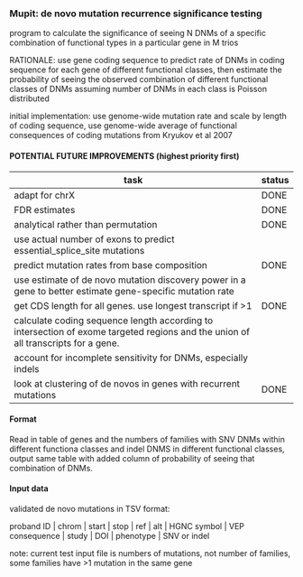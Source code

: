 ### Mupit: de novo mutation recurrence significance testing
program to calculate the significance of seeing N DNMs of a specific
combination of functional types in a particular gene in M trios

RATIONALE: use gene coding sequence to predict rate of DNMs in coding sequence
for each gene of different functional classes, then estimate the probability
of seeing the observed combination of different functional classes of DNMs
assuming number of DNMs in each class is Poisson distributed

initial implementation: use genome-wide mutation rate and scale by length of
coding sequence, use genome-wide average of functional consequences of coding
mutations from Kryukov et al 2007


#### POTENTIAL FUTURE IMPROVEMENTS (highest priority first)

task           | status
---------------|--------
adapt for chrX |  DONE
FDR estimates  |  DONE
analytical rather than permutation | DONE
use actual number of exons to predict essential_splice_site mutations |
predict mutation rates from base composition |  DONE
use estimate of de novo mutation discovery power in a gene to better estimate gene-specific mutation rate | 
get CDS length for all genes. use longest transcript if >1 | DONE
calculate coding sequence length according to intersection of exome targeted regions and the union of all transcripts for a gene. | 
account for incomplete sensitivity for DNMs, especially indels | 
look at clustering of de novos in genes with recurrent mutations | DONE 

#### Format
Read in table of genes and the numbers of families with SNV DNMs
within different functiona classes and indel DNMS in different functional
classes, output same table with added column of probability of seeing that
combination of DNMs.

#### Input data
validated de novo mutations in TSV format:

proband ID | chrom | start | stop | ref | alt | HGNC symbol | VEP consequence | study | DOI | phenotype | SNV or indel

note: current test input file is numbers of mutations, not number of families,
some families have >1 mutation in the same gene
